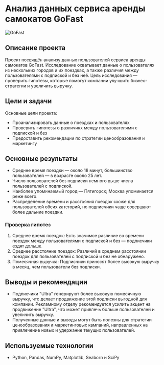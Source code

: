 # Анализ данных сервиса аренды самокатов GoFast
![GoFast](https://github.com/YourUsername/YourRepoName/images/gofast_banner.jpg)
## Описание проекта
Проект посвящён анализу данных пользователей сервиса аренды самокатов GoFast. Исследование охватывает данные о пользователях из нескольких городов и их поездках, а также различия между пользователями с подпиской и без неё. Цель исследования — проверить гипотезы, которые помогут компании улучшить бизнес-стратегии и увеличить выручку.

## Цели и задачи
Основные цели проекта:
- Проанализировать данные о поездках и пользователях
- Проверить гипотезы о различиях между пользователями с подпиской и без
- Предоставить рекомендации по стратегии ценообразования и маркетингу

## Основные результаты
  - Среднее время поездки — около 18 минут, большинство пользователей — в возрасте около 25 лет.
  - Число пользователей без подписки немного выше числа пользователей с подпиской.
  - Наиболее упоминаемый город — Пятигорск; Москва упоминается реже всего.
  - Распределение времени и расстояния поездок схоже для пользователей обеих категорий, но подписчики чаще совершают более дальние поездки.

### Проверка гипотез
1. Среднее время поездок: Есть значимое различие во времени поездок между пользователями с подпиской и без — подписчики ездят дольше.
2. Среднее расстояние поездок: Различий в среднем расстоянии поездок для пользователей с подпиской и без не обнаружено.
3. Помесячная выручка: Подписчики приносят более высокую выручку в месяц, чем пользователи без подписки.

## Выводы и рекомендации
- Подписчики "Ultra" генерируют более высокую помесячную выручку, что делает продвижение этой подписки выгодной для компании. Рекламному отделу рекомендуется усилить акцент на продвижение "Ultra", что может привлечь больше пользователей и увеличить выручку.
- Полученные данные и выводы могут быть полезны для стратегии ценообразования и маркетинговых кампаний, направленных на привлечение новых и удержание текущих пользователей.

## Используемые технологии
- Python, Pandas, NumPy, Matplotlib, Seaborn и SciPy
